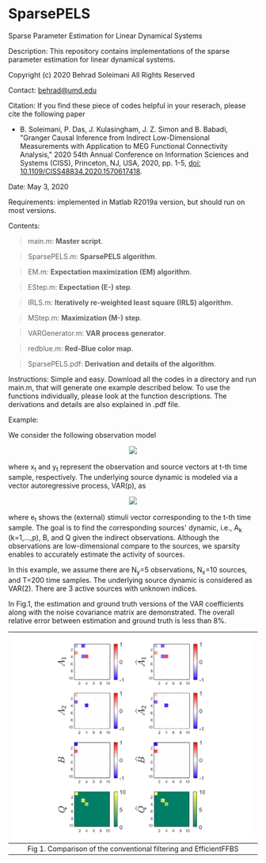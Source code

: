 # SparsePELS
Sparse Parameter Estimation for Linear Dynamical Systems

Description: This repository contains implementations of the sparse parameter estimation for linear dynamical systems.

Copyright (c) 2020 Behrad Soleimani All Rights Reserved

Contact: behrad@umd.edu

Citation: If you find these piece of codes helpful in your reserach, please cite the following paper

- B. Soleimani, P. Das, J. Kulasingham, J. Z. Simon and B. Babadi, "Granger Causal Inference from Indirect Low-Dimensional Measurements with Application to MEG Functional Connectivity Analysis," 2020 54th Annual Conference on Information Sciences and Systems (CISS), Princeton, NJ, USA, 2020, pp. 1-5, [doi: 10.1109/CISS48834.2020.1570617418](https://ieeexplore.ieee.org/abstract/document/9086218).

Date: May 3, 2020

Requirements: implemented in Matlab R2019a version, but should run on most versions.

Contents: 
> main.m:       **Master script**. 

> SparsePELS.m:       **SparsePELS algorithm**. 

> EM.m:       **Expectation maximization (EM) algorithm**.

> EStep.m:       **Expectation (E-) step**.

> IRLS.m:       **Iteratively re-weighted least square (IRLS) algorithm**.

> MStep.m:       **Maximization (M-) step**.

> VARGenerator.m:       **VAR process generator**.

> redblue.m:  **Red-Blue color map**.

> SparsePELS.pdf: **Derivation and details of the algorithm**.

Instructions: Simple and easy. Download all the codes in a directory and run main.m, that will generate one example described below. To use the functions individually, please look at the function descriptions. The derivations and details are also explained in .pdf file.

Example:

We consider the following observation model

<p align="center">
  <img src="https://user-images.githubusercontent.com/59627073/81014091-39efaa00-8e2a-11ea-8640-24d4fb30b3cd.jpg">
</p>
where x<sub>t</sub> and y<sub>t</sub> represent the observation and source vectors at t-th time sample, respectively. The underlying source dynamic is modeled via a vector autoregressive process, VAR(p), as
<p align="center">
  <img src="https://user-images.githubusercontent.com/59627073/81014376-bd110000-8e2a-11ea-91e4-e41cb0ac6543.jpg">
</p>
where e<sub>t</sub> shows the (external) stimuli vector corresponding to the t-th time sample. The goal is to find the corresponding sources' dynamic, i.e., A<sub>k</sub> (k=1,...,p), B, and Q given the indirect observations. Although the observations are low-dimensional compare to the sources, we sparsity enables to accurately estimate the activity of sources.

In this example, we assume there are N<sub>y</sub>=5 observations, N<sub>x</sub>=10 sources, and T=200 time samples. The underlying source dynamic is considered as VAR(2). There are 3 active sources with unknown indices.

In Fig.1, the estimation and ground truth versions of the VAR coefficients along with the noise covariance matrix are demonstrated. The overall relative error between estimation and ground truth is less than 8%. 

| ![](Figs/FullModel.png) | 
|:--:| 
| Fig 1. Comparison of the conventional filtering and EfficientFFBS |
